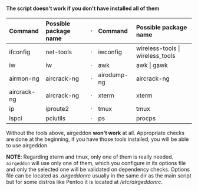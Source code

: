 #### The script doesn't work if you don't have installed all of them

 Command     | Possible package name | &#8901; | Command     | Possible package name           
:------------|:----------------------|:-------:|:------------|:--------------------------------
 ifconfig    | net-tools             | &#8901; | iwconfig    | wireless-tools \| wireless_tools
 iw          | iw                    | &#8901; | awk         | awk \| gawk                     
 airmon-ng   | aircrack-ng           | &#8901; | airodump-ng | aircrack-ng                     
 aircrack-ng | aircrack-ng           | &#8901; | xterm       | xterm                           
 ip          | iproute2              | &#8901; | tmux        | tmux                            
 lspci       | pciutils              | &#8901; | ps          | procps | procps-ng              

Without the tools above, airgeddon **won't work** at all.
Appropriate checks are done at the beginning, if you have those tools installed, you will be able to use airgeddon.

**NOTE**: Regarding xterm and tmux, only one of them is really needed. `airgeddon` will use only one of them, which you configure in its options file and only the selected one will be validated on dependency checks. Options file can be located as _.airgeddonrc_ usually in the same dir as the main script but for some distros like Pentoo it is located at _/etc/airgeddonrc_.